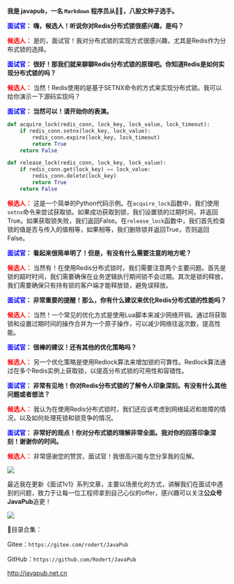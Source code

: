 <!--
 * @Author: rodert 731444260@qq.com
 * @Date: 2023-07-10 21:47:23
 * @LastEditors: rodert 731444260@qq.com
 * @LastEditTime: 2023-07-11 20:46:54
 * @FilePath: \JavaPub-Blog\docs\willbe\1v1\31. Redis分布式锁.md
 * @Description: 这是默认设置,请设置`customMade`, 打开koroFileHeader查看配置 进行设置: https://github.com/OBKoro1/koro1FileHeader/wiki/%E9%85%8D%E7%BD%AE
-->
**我是 javapub，一名 `Markdown` 程序员从👨‍💻，八股文种子选手。**







**<font color=blue>面试官</font>： 嗨，候选人！听说你对Redis分布式锁很感兴趣，是吗？**


**<font color=red>候选人：</font>** 是的，面试官！我对分布式锁的实现方式很感兴趣，尤其是Redis作为分布式锁的选择。


**<font color=blue>面试官</font>： 很好！那我们就来聊聊Redis分布式锁的原理吧。你知道Redis是如何实现分布式锁的吗？**


**<font color=red>候选人：</font>** 当然！Redis使用的是基于SETNX命令的方式来实现分布式锁。我可以给你演示一下源码实现吗？


**<font color=blue>面试官</font>： 当然可以！请开始你的表演。**

```python
def acquire_lock(redis_conn, lock_key, lock_value, lock_timeout):
    if redis_conn.setnx(lock_key, lock_value):
        redis_conn.expire(lock_key, lock_timeout)
        return True
    return False

def release_lock(redis_conn, lock_key, lock_value):
    if redis_conn.get(lock_key) == lock_value:
        redis_conn.delete(lock_key)
        return True
    return False
```


**<font color=red>候选人：</font>** 这是一个简单的Python代码示例。在`acquire_lock`函数中，我们使用`setnx`命令来尝试获取锁。如果成功获取到锁，我们设置锁的过期时间，并返回True。如果获取锁失败，我们返回False。在`release_lock`函数中，我们首先检查锁的值是否与传入的值相等，如果相等，我们删除锁并返回True，否则返回False。


**<font color=blue>面试官</font>： 看起来很简单明了！但是，有没有什么需要注意的地方呢？**


**<font color=red>候选人：</font>** 当然有！在使用Redis分布式锁时，我们需要注意两个主要问题。首先是锁的超时时间，我们需要确保在业务逻辑执行期间锁不会过期。其次是锁的释放，我们需要确保只有持有锁的客户端才能释放锁，避免误释放。


**<font color=blue>面试官</font>： 非常重要的提醒！那么，你有什么建议来优化Redis分布式锁的性能吗？**


**<font color=red>候选人：</font>** 当然！一个常见的优化方式是使用Lua脚本来减少网络开销。通过将获取锁和设置过期时间的操作合并为一个原子操作，可以减少网络往返次数，提高性能。


**<font color=blue>面试官</font>： 很棒的建议！还有其他的优化策略吗？**


**<font color=red>候选人：</font>** 另一个优化策略是使用Redlock算法来增加锁的可靠性。Redlock算法通过在多个Redis实例上获取锁，以提高分布式锁的可用性和容错性。


**<font color=blue>面试官</font>： 非常有见地！你对Redis分布式锁的了解令人印象深刻。有没有什么其他问题或者想法？**


**<font color=red>候选人：</font>** 我认为在使用Redis分布式锁时，我们还应该考虑到网络延迟和故障的情况，以及如何处理死锁和锁竞争的情况。


**<font color=blue>面试官</font>： 非常好的观点！你对分布式锁的理解非常全面。我对你的回答印象深刻！谢谢你的时间。**


**<font color=red>候选人：</font>** 非常感谢您的赞赏，面试官！我很高兴能与您分享我的见解。




![](https://ghproxy.com/https://raw.githubusercontent.com/Rodert/javapub_oss/main/other/31.jpg?raw=true)


最近我在更新《面试1v1》系列文章，主要以场景化的方式，讲解我们在面试中遇到的问题，致力于让每一位工程师拿到自己心仪的offer，感兴趣可以关注**公众号JavaPub**追更！


![](https://ghproxy.com/https://raw.githubusercontent.com/Rodert/javapub_oss/main/common/javapub-qr-code.png?raw=true)


🎁目录合集：

Gitee：`https://gitee.com/rodert/JavaPub`

GitHub：`https://github.com/Rodert/JavaPub`


<http://javapub.net.cn>

